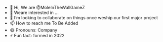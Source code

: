 - 👋 Hi, We are @MoleInTheWallGameZ
- 👀 Weare interested in ...
- 💞️ I’m looking to collaborate on things once weship our first major project
- 📫 How to reach me To Be Added
- 😄 Pronouns: Company
- ⚡ Fun fact: formed in 2022

<!---
MoleInTheWallGameZ/MoleInTheWallGameZ is a ✨ special ✨ repository because its `README.md` (this file) appears on your GitHub profile.
You can click the Preview link to take a look at your changes.
--->
